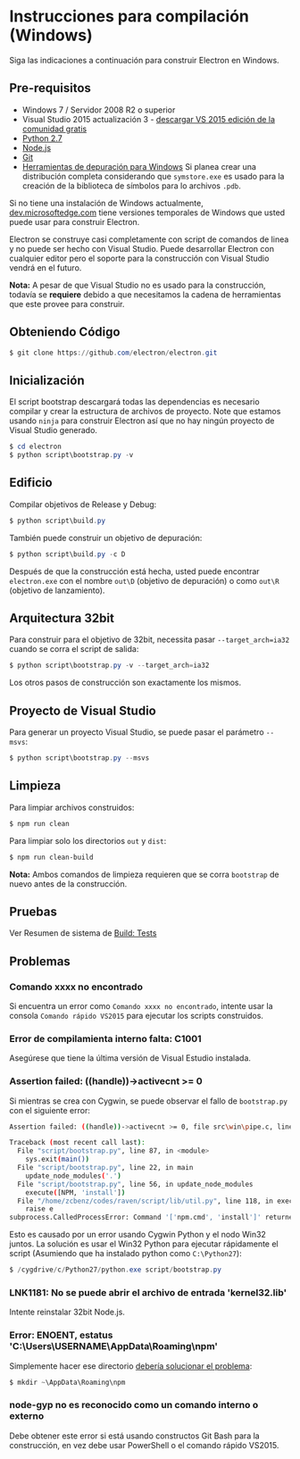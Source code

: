 # Instrucciones para compilación (Windows)

Siga las indicaciones a continuación para construir Electron en Windows.

## Pre-requisitos

* Windows 7 / Servidor 2008 R2 o superior
* Visual Studio 2015 actualización 3 - [descargar VS 2015 edición de la comunidad gratis](https://www.visualstudio.com/vs/older-downloads/)
* [Python 2.7](http://www.python.org/download/releases/2.7/)
* [Node.js](https://nodejs.org/download/)
* [Git](http://git-scm.com)
* [Herramientas de depuración para Windows](https://msdn.microsoft.com/en-us/library/windows/hardware/ff551063.aspx) Si planea crear una distribución completa considerando que `symstore.exe` es usado para la creación de la biblioteca de símbolos para lo archivos `.pdb`.

Si no tiene una instalación de Windows actualmente, [dev.microsoftedge.com](https://developer.microsoft.com/en-us/microsoft-edge/tools/vms/) tiene versiones temporales de Windows que usted puede usar para construir Electron.

Electron se construye casi completamente con script de comandos de linea y no puede ser hecho con Visual Studio. Puede desarrollar Electron con cualquier editor pero el soporte para la construcción con Visual Studio vendrá en el futuro.

**Nota:** A pesar de que Visual Studio no es usado para la construcción, todavía se **requiere** debido a que necesitamos la cadena de herramientas que este provee para construir.

## Obteniendo Código

```powershell
$ git clone https://github.com/electron/electron.git
```

## Inicialización

El script bootstrap descargará todas las dependencias es necesario compilar y crear la estructura de archivos de proyecto. Note que estamos usando `ninja` para construir Electron así que no hay ningún proyecto de Visual Studio generado.

```powershell
$ cd electron
$ python script\bootstrap.py -v
```

## Edificio

Compilar objetivos de Release y Debug:

```powershell
$ python script\build.py
```

También puede construir un objetivo de depuración:

```powershell
$ python script\build.py -c D
```

Después de que la construcción está hecha, usted puede encontrar `electron.exe` con el nombre `out\D` (objetivo de depuración) o como `out\R` (objetivo de lanzamiento).

## Arquitectura 32bit

Para construir para el objetivo de 32bit, necessita pasar `--target_arch=ia32` cuando se corra el script de salida:

```powershell
$ python script\bootstrap.py -v --target_arch=ia32
```

Los otros pasos de construcción son exactamente los mismos.

## Proyecto de Visual Studio

Para generar un proyecto Visual Studio, se puede pasar el parámetro `--msvs`:

```powershell
$ python script\bootstrap.py --msvs
```

## Limpieza

Para limpiar archivos construidos:

```powershell
$ npm run clean
```

Para limpiar solo los directorios `out` y `dist`:

```sh
$ npm run clean-build
```

**Nota:** Ambos comandos de limpieza requieren que se corra `bootstrap` de nuevo antes de la construcción.

## Pruebas

Ver Resumen de sistema de [Build: Tests](build-system-overview.md#tests)

## Problemas

### Comando xxxx no encontrado

Si encuentra un error como `Comando xxxx no encontrado`, intente usar la consola `Comando rápido VS2015` para ejecutar los scripts construidos.

### Error de compilamienta interno falta: C1001

Asegúrese que tiene la última versión de Visual Estudio instalada.

### Assertion failed: ((handle))->activecnt >= 0

Si mientras se crea con Cygwin, se puede observar el fallo de `bootstrap.py` con el siguiente error:

```sh
Assertion failed: ((handle))->activecnt >= 0, file src\win\pipe.c, line 1430

Traceback (most recent call last):
  File "script/bootstrap.py", line 87, in <module>
    sys.exit(main())
  File "script/bootstrap.py", line 22, in main
    update_node_modules('.')
  File "script/bootstrap.py", line 56, in update_node_modules
    execute([NPM, 'install'])
  File "/home/zcbenz/codes/raven/script/lib/util.py", line 118, in execute
    raise e
subprocess.CalledProcessError: Command '['npm.cmd', 'install']' returned non-zero exit status 3
```

Esto es causado por un error usando Cygwin Python y el nodo Win32 juntos. La solución es usar el Win32 Python para ejecutar rápidamente el script (Asumiendo que ha instalado python como `C:\Python27`):

```powershell
$ /cygdrive/c/Python27/python.exe script/bootstrap.py
```

### LNK1181: No se puede abrir el archivo de entrada 'kernel32.lib'

Intente reinstalar 32bit Node.js.

### Error: ENOENT, estatus 'C:\Users\USERNAME\AppData\Roaming\npm'

Simplemente hacer ese directorio [ debería solucionar el problema](https://stackoverflow.com/a/25095327/102704):

```powershell
$ mkdir ~\AppData\Roaming\npm
```

### node-gyp no es reconocido como un comando interno o externo

Debe obtener este error si está usando constructos Git Bash para la construcción, en vez debe usar PowerShell o el comando rápido VS2015.